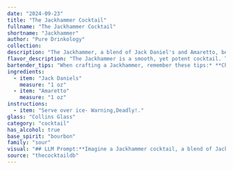 ```yaml
---
date: "2024-09-23"
title: "The Jackhammer Cocktail"
fullname: "The Jackhammer Cocktail"
shortname: "Jackhammer"
author: "Pure Drinkology"
collection:
description: "The Jackhammer, a blend of Jack Daniel's and Amaretto, belongs to the Whiskey Sour family. While its exact origin is unclear, its simple yet satisfying combination of whiskey, sweet liqueur, and often a citrus element echoes the classic Whiskey Sour's spirit. "
flavor_description: "The Jackhammer is a smooth, yet potent cocktail. The Jack Daniel's whiskey brings its signature smoky and slightly sweet character, balanced by the nutty, almond-like sweetness of the Amaretto. The combination creates a warm, inviting flavor with a hint of spice, finishing with a lingering sweetness on the palate. "
bartender_tips: "When crafting a Jackhammer, remember these tips:* **Chill your glasses:** This enhances the overall drinking experience.* **Use good quality ice:**  Avoid overly diluted cocktails.* **Shake well:**  This ensures the ingredients are thoroughly mixed.* **Strain into a chilled glass:**  Avoid any ice chips.* **Garnish:**  A cherry or orange peel adds a touch of elegance. "
ingredients:
  - item: "Jack Daniels"
    measure: "1 oz"
  - item: "Amaretto"
    measure: "1 oz"
instructions:
  - item: "Serve over ice- Warning,Deadly!."
glass: "Collins Glass"
category: "cocktail"
has_alcohol: true
base_spirit: "bourbon"
family: "sour"
visual: "## LLM Prompt:**Imagine a Jackhammer cocktail, a blend of Jack Daniels whiskey and Amaretto liqueur. Describe the visual appearance of this drink, considering factors such as:*** **Color:** What shade of brown does the drink take on? Does it have any hints of amber or gold?* **Clarity:** Is the drink transparent or opaque? Are there any visible layers or sediment?* **Texture:** Does the drink appear thick or thin? Are there any visible ice chips or condensation?* **Garnish:** If there is a garnish, what is it? Does it contribute to the overall visual appeal?* **Glassware:** What type of glass would best showcase the cocktail? Does the glass shape affect the visual presentation?**Focus on specific details and use evocative language to paint a vivid picture of the Jackhammer's appearance.** "
source: "thecocktaildb"
---
```


